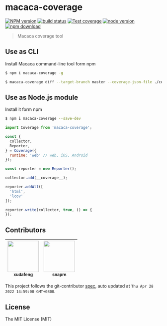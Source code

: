 # macaca-coverage

[![NPM version][npm-image]][npm-url]
[![build status][CI-image]][CI-url]
[![Test coverage][codecov-image]][codecov-url]
[![node version][node-image]][node-url]
[![npm download][download-image]][download-url]

[npm-image]: https://img.shields.io/npm/v/macaca-coverage.svg
[npm-url]: https://npmjs.org/package/macaca-coverage
[CI-image]: https://github.com/macacajs/macaca-coverage/actions/workflows/ci.yml/badge.svg
[CI-url]: https://github.com/macacajs/macaca-coverage/actions/workflows/ci.yml
[codecov-image]: https://img.shields.io/codecov/c/github/macacajs/macaca-coverage.svg?logo=codecov
[codecov-url]: https://app.codecov.io/gh/macacajs/macaca-coverage
[node-image]: https://img.shields.io/badge/node.js-%3E=_16-green.svg
[node-url]: http://nodejs.org/download/
[download-image]: https://img.shields.io/npm/dm/macaca-coverage.svg
[download-url]: https://npmjs.org/package/macaca-coverage

> Macaca coverage tool

## Use as CLI

Install Macaca command-line tool form npm

```bash
$ npm i macaca-coverage -g
```

```bash
$ macaca-coverage diff --target-branch master --coverage-json-file ./coverage/coverage-final.json --output ./test/temp
```

## Use as Node.js module

Install it form npm

```bash
$ npm i macaca-coverage --save-dev
```

```javascript
import Coverage from 'macaca-coverage';

const {
  collector,
  Reporter,
} = Coverage({
  runtime: 'web' // web, iOS, Android
});

const reporter = new Reporter();

collector.add(__coverage__);

reporter.addAll([
  'html',
  'lcov'
]);

reporter.write(collector, true, () => {
});
```

<!-- GITCONTRIBUTOR_START -->

## Contributors

|[<img src="https://avatars.githubusercontent.com/u/1011681?v=4" width="100px;"/><br/><sub><b>xudafeng</b></sub>](https://github.com/xudafeng)<br/>|[<img src="https://avatars.githubusercontent.com/u/52845048?v=4" width="100px;"/><br/><sub><b>snapre</b></sub>](https://github.com/snapre)<br/>|
| :---: | :---: |


This project follows the git-contributor [spec](https://github.com/xudafeng/git-contributor), auto updated at `Thu Apr 28 2022 14:59:00 GMT+0800`.

<!-- GITCONTRIBUTOR_END -->

## License

The MIT License (MIT)
